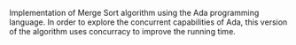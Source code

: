 Implementation of Merge Sort algorithm using the Ada programming language. In order to explore the concurrent capabilities of Ada, this version of the algorithm uses concurracy to improve the running time. 
